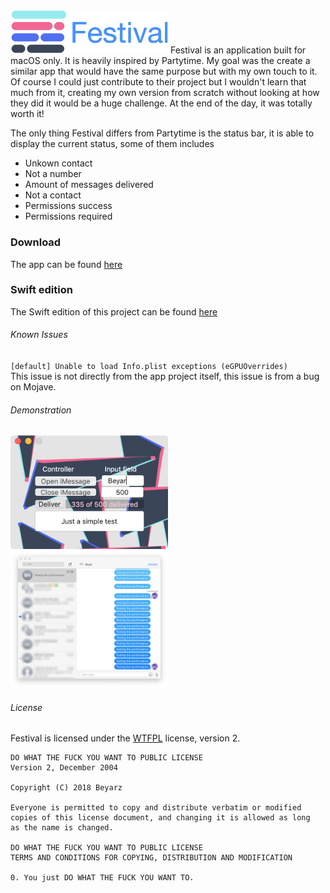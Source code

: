 <img src="cover.png" height="50%" width="50%" />
Festival is an application built for macOS only.
It is heavily inspired by Partytime.
My goal was the create a similar app that would have the same purpose but with my own touch to it.
Of course I could just contribute to their project but I wouldn't learn that much from it,
creating my own version from scratch without looking at how they did it would be a huge challenge.
At the end of the day, it was totally worth it!

The only thing Festival differs from Partytime is the status bar,
it is able to display the current status, some of them includes
* Unkown contact
* Not a number
* Amount of messages delivered
* Not a contact
* Permissions success
* Permissions required

### Download
The app can be found [here](product/festivalApp.zip)

### Swift edition
The Swift edition of this project can be found [here](https://github.com/devmaximilian/Festival.app)

###### Known Issues
`[default] Unable to load Info.plist exceptions (eGPUOverrides)`  
This issue is not directly from the app project itself, this issue is from a bug on Mojave.

###### Demonstration
<img src="gui.png" height="50%" width="50%" /> <img src="demo.png" height="50%" width="50%" />

###### License
Festival is licensed under the [WTFPL](LICENSE) license, version 2.
```
DO WHAT THE FUCK YOU WANT TO PUBLIC LICENSE
Version 2, December 2004

Copyright (C) 2018 Beyarz

Everyone is permitted to copy and distribute verbatim or modified
copies of this license document, and changing it is allowed as long
as the name is changed.

DO WHAT THE FUCK YOU WANT TO PUBLIC LICENSE
TERMS AND CONDITIONS FOR COPYING, DISTRIBUTION AND MODIFICATION

0. You just DO WHAT THE FUCK YOU WANT TO.
```
